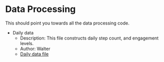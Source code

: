# Data Processing

This should point you towards all the data processing code.

* Daily data
   * Description: This file constructs daily step count, and engagement levels.
   * Author: Walter
   * [Daily data file](/init.R)

